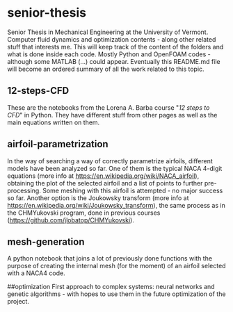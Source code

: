 # senior-thesis
Senior Thesis in Mechanical Engineering at the University of Vermont. Computer fluid dynamics and optimization contents - along other related stuff that interests me. This will keep track of the content of the folders and what is done inside each code. Mostly Python and OpenFOAM codes - although some MATLAB (...) could appear. Eventually this README.md file will become an ordered summary of all the work related to this topic.
 
## 12-steps-CFD
These are the notebooks from the Lorena A. Barba course "*12 steps to CFD*" in Python. They have different stuff from other pages as well as the main equations written on them.


## airfoil-parametrization
In the way of searching a way of correctly parametrize airfoils, different models have been analyzed so far. One of them is the typical NACA 4-digit equations (more info at <https://en.wikipedia.org/wiki/NACA_airfoil>), obtaining the plot of the selected airfoil and a list of points to further pre-processing. Some meshing with this airfoil is attempted - no major success so far. Another option is the Joukowsky transform (more info at <https://en.wikipedia.org/wiki/Joukowsky_transform>), the same process as in the CHMYukovski program, done in previous courses (<https://github.com/jlobatop/CHMYukovski>).

## mesh-generation
A python notebook that joins a lot of previously done functions with the purpose of creating the internal mesh (for the moment) of an airfoil selected with a NACA4 code.

##optimization
First approach to complex systems: neural networks and genetic algorithms - with hopes to use them in the future optimization of the project. 